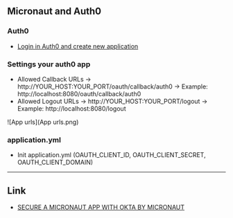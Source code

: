 ## Micronaut and Auth0

### Auth0

- [Login in Auth0 and create new application](https://auth0.com)

### Settings your auth0 app

 - Allowed Callback URLs -> http://YOUR_HOST:YOUR_PORT/oauth/callback/auth0 -> Example: http://localhost:8080/oauth/callback/auth0
 - Allowed Logout URLs -> http://YOUR_HOST:YOUR_PORT/logout -> Example: http://localhost:8080/logout

 ![App urls](App urls.png)

### application.yml

- Init application.yml (OAUTH_CLIENT_ID, OAUTH_CLIENT_SECRET, OAUTH_CLIENT_DOMAIN)

---

## Link
 - [SECURE A MICRONAUT APP WITH OKTA BY MICRONAUT](https://guides.micronaut.io/latest/micronaut-oauth2-okta-maven-java.html)

